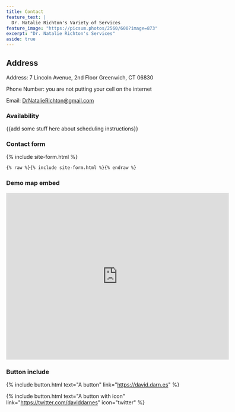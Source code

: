 ```yaml
---
title: Contact
feature_text: |
  Dr. Natalie Richton's Variety of Services
feature_image: "https://picsum.photos/2560/600?image=873"
excerpt: "Dr. Natalie Richton's Services"
aside: true
---
```



## Address
Address: 
7 Lincoln Avenue, 2nd Floor
Greenwich, CT 06830

Phone Number: you are not putting your cell on the internet

Email: DrNatalieRichton@gmail.com


### Availability

{{add some stuff here about scheduling instructions}} 

### Contact form

{% include site-form.html %}

``` html
{% raw %}{% include site-form.html %}{% endraw %}
```

### Demo map embed

<iframe src="https://www.google.com/maps/embed?pb=!1m18!1m12!1m3!1d3009.797246354258!2d-73.62571128458535!3d41.02969157929854!2m3!1f0!2f0!3f0!3m2!1i1024!2i768!4f13.1!3m3!1m2!1s0x89c29845e7ece93b%3A0x1cb89236adfa7324!2s7+Lincoln+Ave+2nd+Floor%2C+Greenwich%2C+CT+06830!5e0!3m2!1sen!2sus!4v1542598903566" width="600" height="450" frameborder="0" style="border:0" allowfullscreen></iframe>

### Button include

{% include button.html text="A button" link="https://david.darn.es" %}

{% include button.html text="A button with icon" link="https://twitter.com/daviddarnes" icon="twitter" %}

